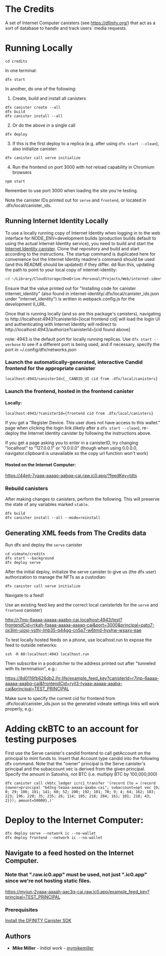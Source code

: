 # The Credits

A set of Internet Computer canisters (see https://dfinity.org/) that act as a
sort of database to handle and track users` media requests.

# Running Locally

```
cd credits
```
In one terminal:
```
dfx start
```
In another, do one of the following:

1. Create, build and install all canisters
```
dfx canister create --all
dfx build
dfx canister install --all
```
2. Or do the above in a single call
```
dfx deploy
```
3. If this is the first deploy to a replica (e.g. after using `dfx start --clean`), also initialize canister:
```
dfx canister call serve initialize
```
4. Run the frontend on port 3000 with hot reload capability in Chromium browsers
```
npm start
```

Remember to use port 3000 when loading the site you're testing.

Note the canister IDs printed out for `serve` and `frontend`, or located in .dfx/local/canister_ids.

## Running Internet Identity Locally

To use a locally running copy of Internet Identity when logging in to the web
interface for NODE_ENV=development builds (production builds default to using
the actual Internet Identity service), you need to build and start the
[Internet Identity canister](https://github.com/dfinity/internet-identity).
Clone that repository and build and start according to the instructions. The
startup command is duplicated here for convenience but the Internet Identity
readme's command should be used (and this README should be updated) if they differ.
dd
Run this, updating the path to point to your local copy of internet-identity:

```bash
cd ~/Library/CloudStorage/OneDrive-Personal/Projects/Web/internet-identity/; rm -rf .dfx; II_FETCH_ROOT_KEY=1 dfx deploy --no-wallet --argument '(null)'
```

Ensure that the value printed out for "Installing code for canister
internet_identity" (also found in
internet-identity/.dfx/local/canister_ids.json under "internet_identity") is
written in webpack.config.js for the development II_URL.

Once that is running locally (and so are this package's canisters), navigating
to http://localhost:4943?canisterId=[local frontend cid] will load
the login UI and authenticating with Internet Identity will redirect to
http://localhost:4943/authorize?canisterId=[cid found above]

note: 4943 is the default port for locally running replicas. Use `dfx start
--verbose` to see if a different port is being used, and if necessary, specify
the port in ~/.config/dfx/networks.json

### Launch the automatically-generated, interactive Candid frontend for the appropriate canister

`localhost:4943/canisterId={__CANDID_UI cid from .dfx/local/canisters}`

### Launch the frontend, hosted in the frontend canister

#### Locally:

`localhost:4943/?canisterId={frontend cid from .dfx/local/canisters}`

If you get a "Register Device. This user does not have access to this wallet."
page when clicking the login link (likely after a `dfx start --clean`),
re-deploy the Internet Identity canister by following the instructions above.

If you get a page asking you to enter in a canisterID, try changing "localhost"
to "127.0.0.1" or "0.0.0.0" (though when using 0.0.0.0, navigator.clipboard is
unavailable so the copy url function won't work)

#### Hosted on the Internet Computer:

https://44ejt-7yaaa-aaaao-aabqa-cai.raw.ic0.app/?feedKey=tdts

### Rebuild canisters

After making changes to canisters, perform the following. This will preserve the state of any variables marked `stable`.

```
dfx build
dfx canister install --all --mode=reinstall
```

## Generating XML feeds from The Credits data

Run dfx and deploy the `serve` canister

```
cd videate/credits
dfx start --background
dfx deploy serve
```

After the initial deploy, initialize the serve canister to give us (the dfx
user) authorization to manage the NFTs as a custodian:

```
dfx canister call serve initialize
```

Navigate to a feed!

Use an existing feed key and the correct local canisterIds for the `serve` and
`frontend` canister)

http://r7inp-6aaaa-aaaaa-aaabq-cai.localhost:4943/test?frontendCid=rrkah-fqaaa-aaaaa-aaaaq-cai&port=3000&principal=pato7-ox3im-uiosj-vsthj-lmb35-q44gg-cn5p7-w6tmd-hyxhw-wsaxy-eae

To test locally hosted feeds on a phone, use localhost.run to expose the feed
to outside networks:

```
ssh -R 80:localhost:4943 localhost.run
```

Then subscribe in a podcatcher to the address printed out after "tunneled with
tls termination", e.g.:

https://8d0116fb626db2.lhr.life/example_feed_key?canisterId=r7inp-6aaaa-aaaaa-aaabq-cai&frontendCid=ryjl3-tyaaa-aaaaa-aaaba-cai&principal=TEST_PRINCIPAL

Make sure to specify the current cid for frontend from
.dfx/local/canister_ids.json so the generated videate settings links will work
properly, e.g.:

# Adding ckBTC to an account for testing purposes

First use the Serve canister's candid frontend to call getAccount on the
principal to mint funds to. Insert that Account type candid into the following
dfx command. Note that the "owner" principal is the Serve canister's principal
and the subaccount vec is derived from the given principal. Specify the amount
in Satoshis, not BTC (i.e. multiply BTC by 100,000,000)

```
dfx canister call ckbtc_ledger icrc1_transfer '(record {to = (record {owner=principal "bd3sg-teaaa-aaaaa-qaaba-cai"; subaccount=opt vec {0; 0; 29; 106; 101; 141; 60; 52; 200; 192; 101; 70; 9; 4; 64; 162; 183; 223; 196; 220; 35; 235; 26; 114; 105; 218; 204; 161; 101; 218; 43; 2}}); amount=50000},)'
```

# Deploy to the Internet Computer:
```
dfx deploy serve --network ic --no-wallet
dfx deploy frontend --network ic --no-wallet
```
## Navigate to a feed hosted on the Internet Computer. 
### Note that ".raw.ic0.app" must be used, not just ".ic0.app" since we're not hosting static files.

https://mvjun-2yaaa-aaaah-aac3q-cai.raw.ic0.app/example_feed_key?principal=TEST_PRINCIPAL

### Prerequisites

[Install the DFINITY Canister SDK](https://sdk.dfinity.org/docs/quickstart/quickstart.html#download-and-install)

## Authors

* **Mike Miller** - *Initial work* - [mymikemiller](https://github.com/mymikemiller)
